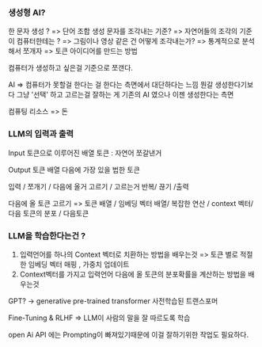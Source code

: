 
### 생성형 AI? 

한 문자 생성 ? => 단어 조합 생성 
문자를 조각내는 기준? =>  자연어들의 조각의 기준이 컴퓨터한테는 ? => 그림이나 영상 같은 건 어떻게 조각내는가? => 통계적으로 분석해서 쪼개자 => 토큰 아이디어를 만드는 방법 

컴퓨터가 생성하고 싶은걸 기준으로 쪼갠다.


AI => 컴퓨터가 못할걸 한다는 걸 한다는 측면에서 대단하다는 느낌 
뭔갈 생성한다기보다 그냥 '선택' 하고 고르는걸 잘하는 게 기존의 AI 였으나 이젠 생성한다는 측면

컴퓨팅 리소스 => 돈 

### LLM의 입력과 출력 

Input 
토큰으로 이루어진 배열 
토큰 : 자연어 쪼갈낸거 

Output 
토큰 배열 다음에 가장 있을 법한 토큰 

입력 / 쪼개기 / 다음에 올거 고르기 / 고르는거 반복/ 끊기 /출력 

다음에 올 토큰 고르기 => 토큰 배열 / 임베딩 벡터 배열/ 복잡한 연산 / context 벡터/ 다음 토큰의 분포 / 다음토큰

### LLM을 학습한다는건 ? 

1. 입력언어를 하나의 Context 벡터로 치환하는 방법을 배우는것 => 토큰 별로 적절한 임베딩 벡터 매핑 , 가중치 업데이트 
2. Context벡터를 가지고 입력언어 다음에 올 토큰의 분포확률을 계산하는 방법을 배우는것

GPT? -> generative pre-trained transformer 
사전학습된 트랜스포머 


Fine-Tuning & RLHF => LLM이 사람의 말을 잘 따르도록 학습 

open Ai API 에는 Prompting이 빠져있기때문에 이걸 잘하기위한 작업도 필요하다. 


